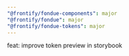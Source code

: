 ```yaml
---
"@frontify/fondue-components": major
"@frontify/fondue": major
"@frontify/fondue-tokens": major
---
```


feat: improve token preview in storybook

